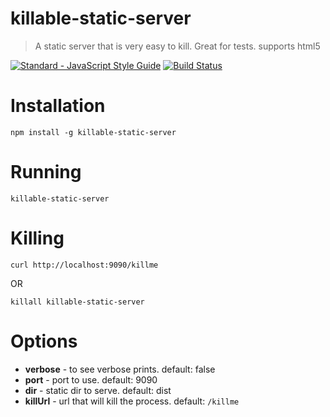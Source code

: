# killable-static-server

> A static server that is very easy to kill. Great for tests. supports html5  

[![Standard - JavaScript Style Guide](https://img.shields.io/badge/code%20style-standard-brightgreen.svg)](http://standardjs.com/)
[![Build Status](https://travis-ci.org/coder-on-deck/killable-static-server.svg?branch=master)](https://travis-ci.org/coder-on-deck/killable-static-server)

# Installation 

```
npm install -g killable-static-server
```

# Running

```
killable-static-server
```

# Killing

```
curl http://localhost:9090/killme
```

OR 

```
killall killable-static-server
```

# Options

 - **verbose** - to see verbose prints. default: false
 - **port** - port to use. default: 9090
 - **dir** - static dir to serve. default: dist
 - **killUrl** - url that will kill the process. default: `/killme`